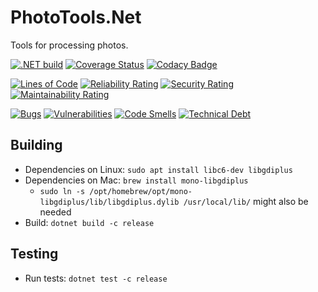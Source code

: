 # PhotoTools.Net

Tools for processing photos.

[![.NET build](https://github.com/hajduakos/PhotoToolsDotNet/actions/workflows/dotnetcore.yml/badge.svg)](https://github.com/hajduakos/PhotoToolsDotNet/actions/workflows/dotnetcore.yml)
[![Coverage Status](https://coveralls.io/repos/github/hajduakos/PhotoToolsDotNet/badge.svg?branch=master)](https://coveralls.io/github/hajduakos/PhotoToolsDotNet?branch=master)
[![Codacy Badge](https://app.codacy.com/project/badge/Grade/f1e1a88cd6f54620bd35267fdb96fb62)](https://www.codacy.com/gh/hajduakos/PhotoToolsDotNet/dashboard?utm_source=github.com&amp;utm_medium=referral&amp;utm_content=hajduakos/PhotoToolsDotNet&amp;utm_campaign=Badge_Grade)

[![Lines of Code](https://sonarcloud.io/api/project_badges/measure?project=hajduakos_PhotoToolsDotNet&metric=ncloc)](https://sonarcloud.io/summary/new_code?id=hajduakos_PhotoToolsDotNet)
[![Reliability Rating](https://sonarcloud.io/api/project_badges/measure?project=hajduakos_PhotoToolsDotNet&metric=reliability_rating)](https://sonarcloud.io/summary/new_code?id=hajduakos_PhotoToolsDotNet)
[![Security Rating](https://sonarcloud.io/api/project_badges/measure?project=hajduakos_PhotoToolsDotNet&metric=security_rating)](https://sonarcloud.io/summary/new_code?id=hajduakos_PhotoToolsDotNet)
[![Maintainability Rating](https://sonarcloud.io/api/project_badges/measure?project=hajduakos_PhotoToolsDotNet&metric=sqale_rating)](https://sonarcloud.io/summary/new_code?id=hajduakos_PhotoToolsDotNet)

[![Bugs](https://sonarcloud.io/api/project_badges/measure?project=hajduakos_PhotoToolsDotNet&metric=bugs)](https://sonarcloud.io/summary/new_code?id=hajduakos_PhotoToolsDotNet)
[![Vulnerabilities](https://sonarcloud.io/api/project_badges/measure?project=hajduakos_PhotoToolsDotNet&metric=vulnerabilities)](https://sonarcloud.io/summary/new_code?id=hajduakos_PhotoToolsDotNet)
[![Code Smells](https://sonarcloud.io/api/project_badges/measure?project=hajduakos_PhotoToolsDotNet&metric=code_smells)](https://sonarcloud.io/summary/new_code?id=hajduakos_PhotoToolsDotNet)
[![Technical Debt](https://sonarcloud.io/api/project_badges/measure?project=hajduakos_PhotoToolsDotNet&metric=sqale_index)](https://sonarcloud.io/summary/new_code?id=hajduakos_PhotoToolsDotNet)

## Building

- Dependencies on Linux: `sudo apt install libc6-dev libgdiplus`
- Dependencies on Mac: `brew install mono-libgdiplus`
  - `sudo ln -s /opt/homebrew/opt/mono-libgdiplus/lib/libgdiplus.dylib /usr/local/lib/` might also be needed
- Build: `dotnet build -c release`

## Testing

- Run tests: `dotnet test -c release`
